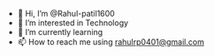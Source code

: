 - 👋 Hi, I’m @Rahul-patil1600
- 👀 I’m interested in Technology
- 🌱 I’m currently learning 
- 📫 How to reach me using rahulrp0401@gmail.com

<!---
Rahul-patil1600/Rahul-patil1600 is a ✨ special ✨ repository because its `README.md` (this file) appears on your GitHub profile.
You can click the Preview link to take a look at your changes.
--->
